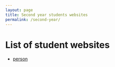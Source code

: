 ```yaml
---
layout: page
title: Second year students websites
permalink: /second-year/
---
```


# List of student websites

* [person](http://www.google.com)
